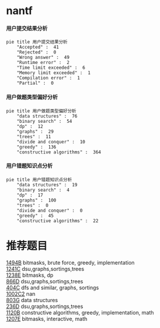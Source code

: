 # nantf

<!-- tabs:start -->



#### **用户提交结果分析**

```mermaid
pie title 用户提交结果分析
    "Accepted" :  41
    "Rejected" :  0
    "Wrong answer" :  49
    "Runtime error" :  2
    "Time limit exceeded" :  6
    "Memory limit exceeded" :  1
    "Compilation error" :  1
    "Partial" :  0
```

#### **用户做题类型偏好分析**

```mermaid
pie title 用户做题类型偏好分析
    "data structures" :  76
    "binary search" :  54
    "dp" :  12
    "graphs" :  29
    "trees" :  11
    "divide and conquer" :  10
    "greedy" :  136
    "constructive algorithms" :  364
```
#### **用户错题知识点分析**

```mermaid
pie title 用户错题知识点分析
    "data structures" :  19
    "binary search" :  4
    "dp" :  17
    "graphs" :  100
    "trees" :  0
    "divide and conquer" :  0
    "greedy" :  45
    "constructive algorithms" :  22
```



<!-- tabs:end -->
# 推荐题目
[1494B](https://codeforces.com/contest/1494/problem/B)		bitmasks,
                        brute force,
                        greedy,
                        implementation		  
[1241C](https://codeforces.com/contest/1241/problem/C)		dsu,graphs,sortings,trees		  
[1238E](https://codeforces.com/contest/1238/problem/E)		bitmasks,
                        dp		  
[866D](https://codeforces.com/contest/866/problem/D)		dsu,graphs,sortings,trees		  
[404C](https://codeforces.com/contest/404/problem/C)		dfs and similar,
                        graphs,
                        sortings		  
[1002C2](https://codeforces.com/contest/1002C/problem/2)		nan		  
[803G](https://codeforces.com/contest/803/problem/G)		data structures		  
[236D](https://codeforces.com/contest/236/problem/D)		dsu,graphs,sortings,trees		  
[1120B](https://codeforces.com/contest/1120/problem/B)		constructive algorithms,
                        greedy,
                        implementation,
                        math		  
[1207E](https://codeforces.com/contest/1207/problem/E)		bitmasks,
                        interactive,
                        math		  
